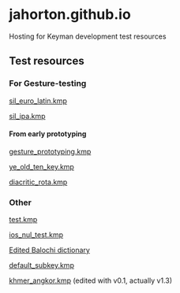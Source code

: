 # jahorton.github.io
Hosting for Keyman development test resources

## Test resources

### For Gesture-testing

[sil_euro_latin.kmp](sil_euro_latin.kmp)

[sil_ipa.kmp](sil_ipa.kmp)

#### From early prototyping

[gesture_prototyping.kmp](gesture_prototyping.kmp)

[ye_old_ten_key.kmp](ye_old_ten_key.kmp)

[diacritic_rota.kmp](diacritic_rota.kmp)

### Other

[test.kmp](test.kmp)

[ios_nul_test.kmp](ios_nul_test.kmp)

[Edited Balochi dictionary](sil.bcc-arab.upp_ptwl1.model.kmp)

[default_subkey.kmp](default_subkey.kmp)

[khmer_angkor.kmp](khmer_angkor.kmp) (edited with v0.1, actually v1.3)